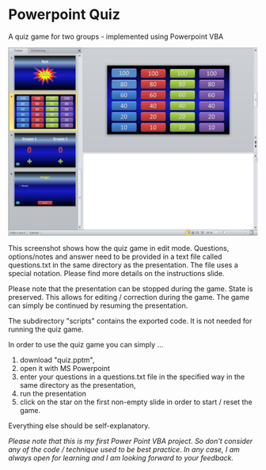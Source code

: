 # Powerpoint Quiz
A quiz game for two groups - implemented using Powerpoint VBA


![Screenshot](screenshot_ppt_quiz_slides.png "screenshots of the presentation")

This screenshot shows how the quiz game in edit mode. Questions, options/notes and answer need to be provided in a text file called questions.txt in the same directory as the presentation.
The file uses a special notation. Please find more details on the instructions slide. 

Please note that the presentation can be stopped during the game. State is preserved. This allows for editing / correction during the game. The game can simply be continued by resuming the presentation. 

The subdirectory "scripts" contains the exported code. It is not needed for running the quiz game. 

In order to use the quiz game you can simply ... 
1. download "quiz.pptm", 
2. open it with MS Powerpoint
3. enter your questions in a questions.txt file in the specified way in the same directory as the presentation,
4. run the presentation
5. click on the star on the first non-empty slide in order to start / reset the game.

Everything else should be self-explanatory. 

*Please note that this is my first Power Point VBA project. So don't consider any of the code / technique used to be best practice. In any case, I am always open for learning and I am looking forward to your feedback.*